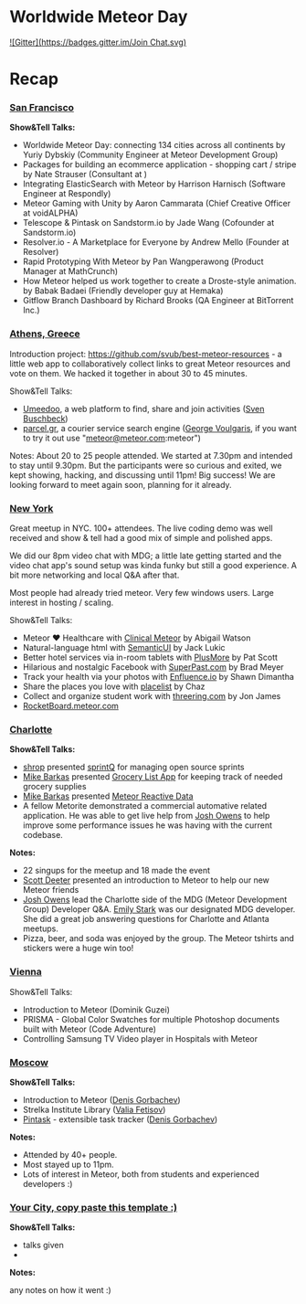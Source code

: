 # Worldwide Meteor Day
[![Gitter](https://badges.gitter.im/Join Chat.svg)](https://gitter.im/meteor/worldwide-meteor-day?utm_source=badge&utm_medium=badge&utm_campaign=pr-badge&utm_content=badge)

# Recap

### [San Francisco](http://www.meetup.com/Meteor-SFBay/events/214137082/)
**Show&Tell Talks:**

* Worldwide Meteor Day: connecting 134 cities across all continents by Yuriy Dybskiy (Community Engineer at Meteor Development Group)
* Packages for building an ecommerce application - shopping cart / stripe by Nate Strauser (Consultant at )
* Integrating ElasticSearch with Meteor by Harrison Harnisch (Software Engineer at Respondly)
* Meteor Gaming with Unity by Aaron Cammarata (Chief Creative Officer at voidALPHA)
* Telescope & Pintask on Sandstorm.io by Jade Wang (Cofounder at Sandstorm.io)
* Resolver.io - A Marketplace for Everyone by Andrew Mello (Founder at Resolver)
* Rapid Prototyping With Meteor by Pan Wangperawong (Product Manager at MathCrunch)
* How Meteor helped us work together to create a Droste-style animation. by Babak Badaei (Friendly developer guy at Hemaka)
* Gitflow Branch Dashboard by Richard Brooks (QA Engineer at BitTorrent Inc.)

### [Athens, Greece](http://www.meetup.com/Meteor-Athens-Greece/events/215885122/)
Introduction project: https://github.com/svub/best-meteor-resources - a little web app to collaboratively collect links to great Meteor resources and vote on them. We hacked it together in about 30 to 45 minutes.

Show&Tell Talks:
* [Umeedoo](http://umeedoo.net), a web platform to find, share and join activities ([Sven Buschbeck](http://svenbuschbeck.net))
* [parcel.gr](http://parcel.gr), a courier service search engine ([George Voulgaris](https://www.linkedin.com/in/voulgaris), if you want to try it out use "meteor@meteor.com:meteor")

Notes:
About 20 to 25 people attended. We started at 7.30pm and intended to stay until 9.30pm. But the participants were so curious and exited, we kept showing, hacking, and discussing until 11pm! Big success! We are looking forward to meet again soon, planning for it already.

### [New York](http://www.meetup.com/Meteor-NY/events/212304662/)
Great meetup in NYC.  100+ attendees.  The live coding demo was well received and show & tell had a good mix of simple and polished apps.

We did our 8pm video chat with MDG; a little late getting started and the video chat app's sound setup was kinda funky but still a good experience. A bit more networking and local Q&A after that.

Most people had already tried meteor.  Very few windows users.  Large interest in hosting / scaling.

Show&Tell Talks:
* Meteor &hearts; Healthcare with [Clinical Meteor](http://clinical.meteor.com) by Abigail Watson
* Natural-language html with [SemanticUI](http://semantic-ui.com/) by Jack Lukic
* Better hotel services via in-room tablets with [PlusMore](http://plusmoretablets.com/) by Pat Scott
* Hilarious and nostalgic Facebook with [SuperPast.com](https://superpast.com) by Brad Meyer
* Track your health via your photos with [Enfluence.io](http://www.enfluence.io/) by Shawn Dimantha
* Share the places you love with [placelist](http://placelist.meteor.com/) by Chaz
* Collect and organize student work with [threering.com](http://threering.com) by Jon James
* [RocketBoard.meteor.com](http://rocketboard.meteor.com)

### [Charlotte](http://www.meetup.com/Meteor-Charlotte/events/211968732/)
**Show&Tell Talks:**

* [shrop](https://twitter.com/shrop) presented [sprintQ](https://github.com/shrop/sprintq) for managing open source sprints
* [Mike Barkas](https://twitter.com/mike_barkas) presented [Grocery List App](https://github.com/mikebarkas/meteor-groceries) for keeping track of needed grocery supplies
* [Mike Barkas](https://twitter.com/mike_barkas) presented [Meteor Reactive Data](https://github.com/mikebarkas/meteor-reactive-data)
* A fellow Metorite demonstrated a commercial automative related application. He was able to get live help from [Josh Owens](https://twitter.com/joshowens) to help improve some performance issues he was having with the current codebase.

**Notes:**

* 22 singups for the meetup and 18 made the event
* [Scott Deeter](https://twitter.com/deetergp) presented an introduction to Meteor to help our new Meteor friends
* [Josh Owens](https://twitter.com/joshowens) lead the Charlotte side of the MDG (Meteor Development Group) Developer Q&A. [Emily Stark](https://twitter.com/estark37) was our designated MDG developer. She did a great job answering questions for Charlotte and Atlanta meetups.
* Pizza, beer, and soda was enjoyed by the group. The Meteor tshirts and stickers were a huge win too!

### [Vienna](http://www.meetup.com/Meteor-Vienna/events/212511812/)
Show&Tell Talks:
* Introduction to Meteor (Dominik Guzei)
* PRISMA - Global Color Swatches for multiple Photoshop documents built with Meteor (Code Adventure)
* Controlling Samsung TV Video player in Hospitals with Meteor

### [Moscow](http://www.meetup.com/Meteor-Moscow/events/212818302/)
**Show&Tell Talks:**

* Introduction to Meteor ([Denis Gorbachev](https://twitter.com/DenGorbachev))
* Strelka Institute Library ([Valia Fetisov](http://valiafetisov.com/))
* [Pintask](https://pintask.me/) - extensible task tracker ([Denis Gorbachev](https://twitter.com/DenGorbachev))

**Notes:**

* Attended by 40+ people.
* Most stayed up to 11pm.
* Lots of interest in Meteor, both from students and experienced developers :)


### [Your City, copy paste this template :)](link)
**Show&Tell Talks:**

* talks given
*

**Notes:**

any notes on how it went :)
